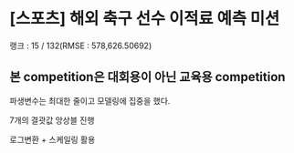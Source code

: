 # [스포츠] 해외 축구 선수 이적료 예측 미션

랭크 : 15 / 132(RMSE : 578,626.50692)

## 본 competition은 대회용이 아닌 교육용 competition


파생변수는 최대한 줄이고 모델링에 집중을 했다.

7개의 결괏값 앙상블 진행

로그변환 + 스케일링 활용
